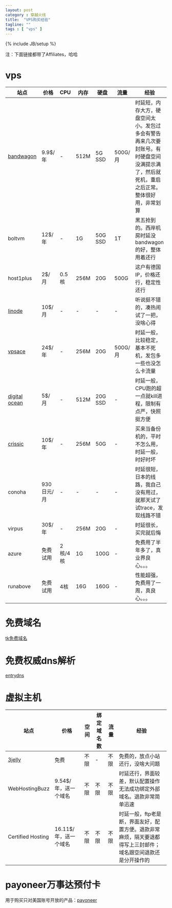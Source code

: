 ```yaml
---
layout: post
category : 穿越火线
title:  "VPS购买经验"
tagline: ""
tags : [ "vps" ] 
---
```

{% include JB/setup %}

注：下面链接都带了Affiliates，哈哈

# vps

| 站点 | 价格 | CPU | 内存 | 硬盘 | 流量 | 经验 |
| ---- | ---- | --- | ---- | ---- | ---- | ---- |
| [bandwagon](https://bandwagonhost.com/aff.php?aff=1132) | 9.9$/年 | - | 512M | 5G SSD | 500G/月 | 时延短，内存大方，硬盘空间太小。发包过多会有警告再来几次要封账号。有时硬盘空间没满提示满了，然后就死机，重启之后正常。整体很好用，非常划算
| boltvm | 12$/年 | - | 1G | 50G SSD | 1T | 黑五抢到的。西岸机房时延没bandwagon的好，整体用着还行
| host1plus | 2$/月 | 0.5核 | 256M | 20G | 500G | 这户有德国IP，价格还行，稳定性还行
| [linode](https://www.linode.com/?r=adf3f3f38c8704d83ef97f7117c0326aac903595) | 10$/月 | - | - | - | - | 听说挺不错的，凑热闹试了一把，没啥心得
| [vpsace](https://vpsace.com/clients/aff.php?aff=133) | 24$/年 | - | 256M | 20G | 500G/月 | 时延一般，比较稳定，基本不死机，发包多一些也没怎么卡流量
| [digital ocean](https://www.digitalocean.com/?refcode=8e2e9a21c6dd) | 5$/月 | - | 512M | 20G SSD | - | 时延一般，CPU跑的超一点就kill进程，限制有点严，快照挺方便
| [crissic](https://my.crissic.net/aff.php?aff=648) | 10$/年 | - | 256M | 50G | - | 买来当备份机的，平时不怎么用，时延一般，时好时坏
| conoha | 930日元/月 | - | - | - | - | 时延很短，日本的线路，我自己没有用过，就那天试了试trace，发现线路不错
| virpus | 30$/年 | - | 256M | 20G | -   | 时延很长，买完就后悔
| azure | 免费试用 | 2核/4核 | 1G | 100G | - | 免费用了半年多了，真业界良心。。。
| runabove | 免费试用 | 4核 | 16G | 160G | - | 性能超强，免费用了一周，真良心。。。

# 免费域名

[tk免费域名](http://dot.tk/)

# 免费权威dns解析

[entrydns](https://entrydns.net/)

# 虚拟主机

| 站点 | 价格 | 空间 | 绑定域名数 | 流量 | 经验 |
| ---- | ---- | ---- | ---------- | ---- | ---- |
| [3jelly](http://api.3jelly.com/redir/8278242) | 免费 | 不限 | - |  不限 | 免费的，放点小站还行，没啥大问题
| WebHostingBuzz | 9.54$/年，送一个域名 | 不限 | 不限 | 不限 | 时延还行，界面较差，默认配置操作无法成功绑定外部域名。退款非常简单迅速
| Certified Hosting | 16.11$/年，送一个域名 | 不限 | 不限 | 不限 | 时延一般，ftp老是断，界面友好，配置方便。退款非常麻烦，隔天要退都得写上三封邮件；域名跟空间退款还是分开操作的

# payoneer万事达预付卡

用于购买只对美国账号开放的产品：[payoneer](http://share.payoneer-affiliates.com/v2/share/6088888692210094166)
